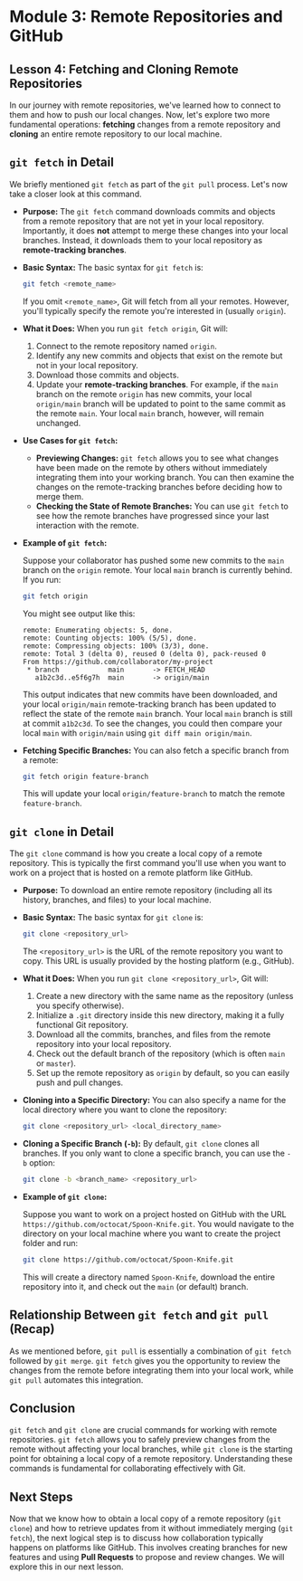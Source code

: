 # Module 3: Remote Repositories and GitHub

## Lesson 4: Fetching and Cloning Remote Repositories

In our journey with remote repositories, we've learned how to connect to them and how to push our local changes. Now, let's explore two more fundamental operations: **fetching** changes from a remote repository and **cloning** an entire remote repository to our local machine.

## `git fetch` in Detail

We briefly mentioned `git fetch` as part of the `git pull` process. Let's now take a closer look at this command.

- **Purpose:** The `git fetch` command downloads commits and objects from a remote repository that are not yet in your local repository. Importantly, it does **not** attempt to merge these changes into your local branches. Instead, it downloads them to your local repository as **remote-tracking branches**.

- **Basic Syntax:** The basic syntax for `git fetch` is:

  ```bash
  git fetch <remote_name>
  ```

  If you omit `<remote_name>`, Git will fetch from all your remotes. However, you'll typically specify the remote you're interested in (usually `origin`).

- **What it Does:** When you run `git fetch origin`, Git will:

  1.  Connect to the remote repository named `origin`.
  2.  Identify any new commits and objects that exist on the remote but not in your local repository.
  3.  Download those commits and objects.
  4.  Update your **remote-tracking branches**. For example, if the `main` branch on the remote `origin` has new commits, your local `origin/main` branch will be updated to point to the same commit as the remote `main`. Your local `main` branch, however, will remain unchanged.

- **Use Cases for `git fetch`:**

  - **Previewing Changes:** `git fetch` allows you to see what changes have been made on the remote by others without immediately integrating them into your working branch. You can then examine the changes on the remote-tracking branches before deciding how to merge them.
  - **Checking the State of Remote Branches:** You can use `git fetch` to see how the remote branches have progressed since your last interaction with the remote.

- **Example of `git fetch`:**

  Suppose your collaborator has pushed some new commits to the `main` branch on the `origin` remote. Your local `main` branch is currently behind. If you run:

  ```bash
  git fetch origin
  ```

  You might see output like this:

  ```
  remote: Enumerating objects: 5, done.
  remote: Counting objects: 100% (5/5), done.
  remote: Compressing objects: 100% (3/3), done.
  remote: Total 3 (delta 0), reused 0 (delta 0), pack-reused 0
  From https://github.com/collaborator/my-project
   * branch            main       -> FETCH_HEAD
     a1b2c3d..e5f6g7h  main       -> origin/main
  ```

  This output indicates that new commits have been downloaded, and your local `origin/main` remote-tracking branch has been updated to reflect the state of the remote `main` branch. Your local `main` branch is still at commit `a1b2c3d`. To see the changes, you could then compare your local `main` with `origin/main` using `git diff main origin/main`.

- **Fetching Specific Branches:** You can also fetch a specific branch from a remote:

  ```bash
  git fetch origin feature-branch
  ```

  This will update your local `origin/feature-branch` to match the remote `feature-branch`.

## `git clone` in Detail

The `git clone` command is how you create a local copy of a remote repository. This is typically the first command you'll use when you want to work on a project that is hosted on a remote platform like GitHub.

- **Purpose:** To download an entire remote repository (including all its history, branches, and files) to your local machine.

- **Basic Syntax:** The basic syntax for `git clone` is:

  ```bash
  git clone <repository_url>
  ```

  The `<repository_url>` is the URL of the remote repository you want to copy. This URL is usually provided by the hosting platform (e.g., GitHub).

- **What it Does:** When you run `git clone <repository_url>`, Git will:

  1.  Create a new directory with the same name as the repository (unless you specify otherwise).
  2.  Initialize a `.git` directory inside this new directory, making it a fully functional Git repository.
  3.  Download all the commits, branches, and files from the remote repository into your local repository.
  4.  Check out the default branch of the repository (which is often `main` or `master`).
  5.  Set up the remote repository as `origin` by default, so you can easily push and pull changes.

- **Cloning into a Specific Directory:** You can also specify a name for the local directory where you want to clone the repository:

  ```bash
  git clone <repository_url> <local_directory_name>
  ```

- **Cloning a Specific Branch (`-b`):** By default, `git clone` clones all branches. If you only want to clone a specific branch, you can use the `-b` option:

  ```bash
  git clone -b <branch_name> <repository_url>
  ```

- **Example of `git clone`:**

  Suppose you want to work on a project hosted on GitHub with the URL `https://github.com/octocat/Spoon-Knife.git`. You would navigate to the directory on your local machine where you want to create the project folder and run:

  ```bash
  git clone https://github.com/octocat/Spoon-Knife.git
  ```

  This will create a directory named `Spoon-Knife`, download the entire repository into it, and check out the `main` (or default) branch.

## Relationship Between `git fetch` and `git pull` (Recap)

As we mentioned before, `git pull` is essentially a combination of `git fetch` followed by `git merge`. `git fetch` gives you the opportunity to review the changes from the remote before integrating them into your local work, while `git pull` automates this integration.

## Conclusion

`git fetch` and `git clone` are crucial commands for working with remote repositories. `git fetch` allows you to safely preview changes from the remote without affecting your local branches, while `git clone` is the starting point for obtaining a local copy of a remote repository. Understanding these commands is fundamental for collaborating effectively with Git.

## Next Steps

Now that we know how to obtain a local copy of a remote repository (`git clone`) and how to retrieve updates from it without immediately merging (`git fetch`), the next logical step is to discuss how collaboration typically happens on platforms like GitHub. This involves creating branches for new features and using **Pull Requests** to propose and review changes. We will explore this in our next lesson.

```

```
